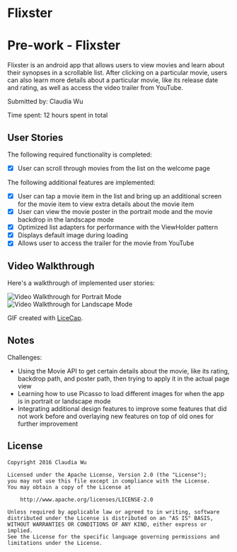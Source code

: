 # Flixster
# Pre-work - Flixster

Flixster is an android app that allows users to view movies and learn about their synopses in a scrollable list. After clicking on a particular movie, users can also learn more details about a particular movie, like its release date and rating, as well as access the video trailer from YouTube.

Submitted by: Claudia Wu

Time spent: 12 hours spent in total

## User Stories

The following required functionality is completed:

* [x] User can scroll through movies from the list on the welcome page

The following additional features are implemented:

* [x] User can tap a movie item in the list and bring up an additional screen for the movie item to view extra details about the movie item
* [x] User can view the movie poster in the portrait mode and the movie backdrop in the landscape mode
* [x] Optimized list adapters for performance with the ViewHolder pattern
* [x] Displays default image during loading
* [x] Allows user to access the trailer for the movie from YouTube

## Video Walkthrough

Here's a walkthrough of implemented user stories:

<img src='http://imgur.com/YMkdbnc.gif' title='Portrait Video Walkthrough' width='' alt='Video Walkthrough for Portrait Mode' />

<img src='http://imgur.com/5e7EIl0.gif' title='Landscape Video Walkthrough' width='' alt='Video Walkthrough for Landscape Mode' />

GIF created with [LiceCap](http://www.cockos.com/licecap/).

## Notes

Challenges:
* Using the Movie API to get certain details about the movie, like its rating, backdrop path, and poster path, then trying to apply it in the actual page view
* Learning how to use Picasso to load different images for when the app is in portrait or landscape mode
* Integrating additional design features to improve some features that did not work before and overlaying new features on top of old ones for further improvement

## License

    Copyright 2016 Claudia Wu

    Licensed under the Apache License, Version 2.0 (the "License");
    you may not use this file except in compliance with the License.
    You may obtain a copy of the License at

        http://www.apache.org/licenses/LICENSE-2.0

    Unless required by applicable law or agreed to in writing, software
    distributed under the License is distributed on an "AS IS" BASIS,
    WITHOUT WARRANTIES OR CONDITIONS OF ANY KIND, either express or implied.
    See the License for the specific language governing permissions and
    limitations under the License.
